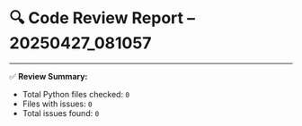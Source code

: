 # 🔍 Code Review Report – 20250427_081057

---

✅ **Review Summary:**
- Total Python files checked: `0`
- Files with issues: `0`
- Total issues found: `0`

